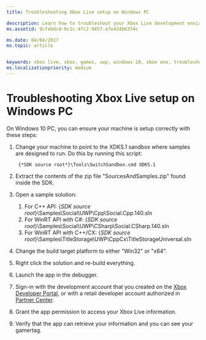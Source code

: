 ```yaml
---
title: Troubleshooting Xbox Live setup on Windows PC

description: Learn how to troubleshoot your Xbox Live development environment on a Windows PC.
ms.assetid: 9cfebdcd-0c1c-4fc2-9457-e7e434b6374c

ms.date: 04/04/2017
ms.topic: article


keywords: xbox live, xbox, games, uwp, windows 10, xbox one, troubleshoot
ms.localizationpriority: medium
---
```


# Troubleshooting Xbox Live setup on Windows PC

On Windows 10 PC, you can ensure your machine is setup correctly with these steps:

1. Change your machine to point to the XDKS.1 sandbox where samples are designed to run.  Do this by running this script:

        {*SDK source root*}\Tools\SwitchSandbox.cmd XDKS.1

1. Extract the contents of the zip file "SourcesAndSamples.zip" found inside the SDK.
1. Open a sample solution:
    1. For C++ API: {*SDK source root*}\Samples\Social\UWP\Cpp\Social.Cpp.140.sln
    1. For WinRT API with C#: {*SDK source root*}\Samples\Social\UWP\CSharp\Social.CSharp.140.sln
    1. For WinRT API with C++/CX:  {*SDK source root*}\Samples\TitleStorage\UWP\CppCx\TitleStorageUniversal.sln
1. Change the build target platform to either "Win32" or "x64".
1. Right click the solution and re-build everything.
1. Launch the app in the debugger.
1. Sign-in with the development account that you created on the [Xbox Developer Portal](https://xdp.xboxlive.com), or with a retail developer account authorized in [Partner Center](https://partner.microsoft.com/dashboard).
1. Grant the app permission to access your Xbox Live information.
1. Verify that the app can retrieve your information and you can see your gamertag.